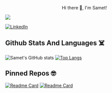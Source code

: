 

<p align="center">
     Hi there 👋, I'm Samet!
</p>

![](https://komarev.com/ghpvc/?username=samettigy)

[![LinkedIn](https://img.shields.io/badge/LinkedIn-0077B5?style=for-the-badge&logo=linkedin&logoColor=white)](https://www.linkedin.com/in/samettig2/)

## Github Stats And Languages ☠️

![Samet's GitHub stats](https://github-readme-stats.vercel.app/api?username=samettigy&show_icons=true&theme=dark)
[![Top Langs](https://github-readme-stats.vercel.app/api/top-langs/?username=samettigy&theme=tokyonight&exclude_repo=github-readme-stats,samettigy.github.io)](https://github.com/samettigy/github-readme-stats)

## Pinned Repos 🤓

[![Readme Card](https://github-readme-stats.vercel.app/api/pin/?username=samettigy&theme=dracula&repo=UIMaximumApp)](https://github.com/samettigy/UIMaximumApp)
[![Readme Card](https://github-readme-stats.vercel.app/api/pin/?username=samettigy&theme=dracula&repo=CurrencyWeb)](https://github.com/samettigy/CurrencyWeb)

